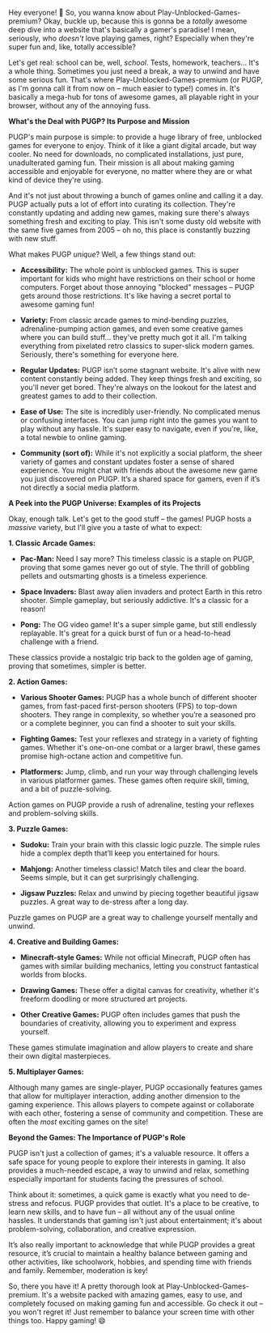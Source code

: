 Hey everyone! 👋  So, you wanna know about Play-Unblocked-Games-premium?  Okay, buckle up, because this is gonna be a *totally* awesome deep dive into a website that's basically a gamer's paradise!  I mean, seriously, who *doesn't* love playing games, right?  Especially when they're super fun and, like, totally accessible?

Let's get real: school can be, well, *school*.  Tests, homework, teachers...  It's a whole thing.  Sometimes you just need a break, a way to unwind and have some serious fun.  That's where Play-Unblocked-Games-premium (or PUGP, as I'm gonna call it from now on – much easier to type!) comes in.  It's basically a mega-hub for tons of awesome games, all playable right in your browser, without any of the annoying fuss.

**What's the Deal with PUGP? Its Purpose and Mission**

PUGP's main purpose is simple: to provide a huge library of free, unblocked games for everyone to enjoy.  Think of it like a giant digital arcade, but way cooler.  No need for downloads, no complicated installations, just pure, unadulterated gaming fun.  Their mission is all about making gaming accessible and enjoyable for everyone, no matter where they are or what kind of device they're using.

And it's not just about throwing a bunch of games online and calling it a day.  PUGP actually puts a lot of effort into curating its collection. They're constantly updating and adding new games, making sure there's always something fresh and exciting to play.  This isn't some dusty old website with the same five games from 2005 – oh no, this place is constantly buzzing with new stuff.

What makes PUGP *unique*? Well, a few things stand out:

* **Accessibility:** The whole point is unblocked games.  This is super important for kids who might have restrictions on their school or home computers.  Forget about those annoying "blocked" messages – PUGP gets around those restrictions.  It's like having a secret portal to awesome gaming fun!

* **Variety:**  From classic arcade games to mind-bending puzzles, adrenaline-pumping action games, and even some creative games where you can build stuff... they've pretty much got it all.  I'm talking everything from pixelated retro classics to super-slick modern games.  Seriously, there's something for everyone here.

* **Regular Updates:**  PUGP isn’t some stagnant website. It's alive with new content constantly being added.  They keep things fresh and exciting, so you'll never get bored. They're always on the lookout for the latest and greatest games to add to their collection.

* **Ease of Use:** The site is incredibly user-friendly. No complicated menus or confusing interfaces.  You can jump right into the games you want to play without any hassle. It's super easy to navigate, even if you're, like, a total newbie to online gaming.

* **Community (sort of):** While it's not explicitly a social platform, the sheer variety of games and constant updates foster a sense of shared experience. You might chat with friends about the awesome new game you just discovered on PUGP.  It’s a shared space for gamers, even if it’s not directly a social media platform.

**A Peek into the PUGP Universe: Examples of its Projects**

Okay, enough talk. Let's get to the good stuff – the games!  PUGP hosts a *massive* variety, but I'll give you a taste of what to expect:

**1. Classic Arcade Games:**

* **Pac-Man:**  Need I say more? This timeless classic is a staple on PUGP, proving that some games never go out of style.  The thrill of gobbling pellets and outsmarting ghosts is a timeless experience.

* **Space Invaders:**  Blast away alien invaders and protect Earth in this retro shooter.  Simple gameplay, but seriously addictive.  It's a classic for a reason!

* **Pong:**  The OG video game!  It's a super simple game, but still endlessly replayable.  It's great for a quick burst of fun or a head-to-head challenge with a friend.

These classics provide a nostalgic trip back to the golden age of gaming, proving that sometimes, simpler is better.

**2. Action Games:**

* **Various Shooter Games:**  PUGP has a whole bunch of different shooter games, from fast-paced first-person shooters (FPS) to top-down shooters.  They range in complexity, so whether you’re a seasoned pro or a complete beginner, you can find a shooter to suit your skills.

* **Fighting Games:**  Test your reflexes and strategy in a variety of fighting games.  Whether it's one-on-one combat or a larger brawl, these games promise high-octane action and competitive fun.

* **Platformers:**  Jump, climb, and run your way through challenging levels in various platformer games. These games often require skill, timing, and a bit of puzzle-solving.

Action games on PUGP provide a rush of adrenaline, testing your reflexes and problem-solving skills.

**3. Puzzle Games:**

* **Sudoku:**  Train your brain with this classic logic puzzle.  The simple rules hide a complex depth that’ll keep you entertained for hours.

* **Mahjong:**  Another timeless classic!  Match tiles and clear the board.  Seems simple, but it can get surprisingly challenging.

* **Jigsaw Puzzles:**  Relax and unwind by piecing together beautiful jigsaw puzzles.  A great way to de-stress after a long day.

Puzzle games on PUGP are a great way to challenge yourself mentally and unwind.

**4. Creative and Building Games:**

* **Minecraft-style Games:**  While not official Minecraft, PUGP often has games with similar building mechanics, letting you construct fantastical worlds from blocks.

* **Drawing Games:**  These offer a digital canvas for creativity, whether it's freeform doodling or more structured art projects.

* **Other Creative Games:**  PUGP often includes games that push the boundaries of creativity, allowing you to experiment and express yourself.

These games stimulate imagination and allow players to create and share their own digital masterpieces.


**5. Multiplayer Games:**

Although many games are single-player, PUGP occasionally features games that allow for multiplayer interaction, adding another dimension to the gaming experience. This allows players to compete against or collaborate with each other, fostering a sense of community and competition.  These are often the *most* exciting games on the site!


**Beyond the Games:  The Importance of PUGP's Role**

PUGP isn't just a collection of games; it's a valuable resource. It offers a safe space for young people to explore their interests in gaming.  It also provides a much-needed escape, a way to unwind and relax, something especially important for students facing the pressures of school.

Think about it:  sometimes, a quick game is exactly what you need to de-stress and refocus.  PUGP provides that outlet.  It's a place to be creative, to learn new skills, and to have fun – all without any of the usual online hassles.  It understands that gaming isn't just about entertainment; it's about problem-solving, collaboration, and creative expression.

It’s also really important to acknowledge that while PUGP provides a great resource, it’s crucial to maintain a healthy balance between gaming and other activities, like schoolwork, hobbies, and spending time with friends and family.  Remember, moderation is key!

So, there you have it!  A pretty thorough look at Play-Unblocked-Games-premium.  It's a website packed with amazing games, easy to use, and completely focused on making gaming fun and accessible.  Go check it out – you won't regret it!  Just remember to balance your screen time with other things too.  Happy gaming! 😄
